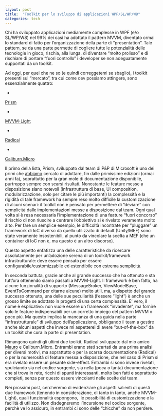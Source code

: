 ```yaml
---
layout: post
title:  "Toolkit per lo sviluppo di applicazioni WPF/SL/WP/W8"
categories: tech
---
```



Chi ha sviluppato applicazioni mediamente complesse in WPF (e/o SL/WP/W8) nel 99% dei casi ha adottato il pattern MVVM, diventato ormai lo standard di fatto per l&#8217;organizzazione della parte di &#8220;presentation&#8221;. Tale pattern, se da una parte permette di cogliere tutte le potenzialità delle tecnologie in gioco, rischia, alla lunga, di diventare &#8220;molto prolisso&#8221; e di rischiare di portare &#8220;fuori controllo&#8221; i developer se non adeguatamente supportati da un toolkit.

Ad oggi, per quel che ne so (e quindi correggetemi se sbaglio), i toolkit presenti sul &#8220;mercato&#8221;, tra cui come dev possiamo attingere, sono essenzialmente quattro:

- 
[Prism](http://compositewpf.codeplex.com/)

- 
[MVVM-Light](http://mvvmlight.codeplex.com/)

- 
[Radical](http://radical.codeplex.com/)

- 
[Caliburn.Micro](http://caliburnmicro.codeplex.com/)



Il primo della lista, Prism, sviluppato dal team di P&amp;P di Microsoft è uno dei primi che [abbiamo](http://www.codiceplastico.com) cercato di adottare, fin dalle primissime edizioni (ormai anni fa), soprattutto per la gran mole di documentazione disponibile, purtroppo sempre con scarsi risultati. Nonostante le feature messe a disposizione siano notevoli (infrastruttura di base, UI composition, modularizzazione, solo per citare le più importanti) la complessità e la rigidità di tale framework ha sempre reso molto difficile la customizzazione di alcuni scenari: il toolkit non è pensato per permettere di &#8220;deviare&#8221; con semplicità dalle implementazioni messe a disposizione dal team. Ogni qual volta si è resa necessaria l&#8217;implementazione di una feature &#8220;fuori concorso&#8221; il rischio di non riuscire a centrare l&#8217;obbiettivo si è rivelato veramente molto alto. Per fare un semplice esempio, le difficoltà incontrate per &#8220;pluggare&#8221; un framework di IoC diverso da quello utilizzato di default (Unity/MEF) sono state veramente insostenibili, al punto da vincolare la scelta a MEF (che un container di IoC non è, ma questo è un altro discorso).

Questo aspetto enfatizza una delle caratteristiche da ricercare assolutamente per un&#8217;adozione serena di un toolkit/framework infrastrutturale: deve essere pensato per essere configurabile/customizzabile ed estendibile con estrema semplicità.

In seconda battuta, grazie anche al grande successo che ha ottenuto e sta tutt&#8217;ora ottenendo siamo passati a MVVM-Light. Il framework è ben fatto, ha alcune funzionalità di supporto (MessageBroker, ViewModelBase, EventToCommand per citarne alcune) molto utili, ma, a dispetto del grande successo ottenuto, una delle sue peculiarità (l&#8217;essere &#8220;light&#8221;) è anche un grosso limite se adottato in progetti di una certa complessità. E&#8217; vero, il nome è esplicativo: non vuole essere un framework &#8220;invadente&#8221;, ma fornire solo le feature indispensabili per un corretto impiego del pattern MVVM o poco più.
Ma questo implica la mancanza di una guida nella parte &#8220;infrastrutturale&#8221; di sviluppo dell&#8217;applicazione, obbligando il team a gestire anche alcuni aspetti che invece mi aspetterei di avere &#8220;out-of-the-box&#8221; da un toolkit che cura la parte di presentation.

Rimangono quindi gli ultimi due toolkit, Radical sviluppato dal mio amico [Mauro](http://milestone.topics.it/) e Caliburn.Micro. Entrambi erano stati scartati da una prima analisi per diversi motivi, ma soprattutto o per la scarsa documentazione (Radical) o per la numerosità di feature messa a disposizione, che nel caso di Prism si era rivelato essere un pesante side-effect.
Entrambi si sono invece rivelati, spulciando sia nel codice sorgente, sia nella (poca o tanta) documentazione che si trova in rete, ricchi di spunti interessanti, molto ben fatti e soprattutto completi, senza per questo essere vincolanti nelle scelte del team.

Nei prossimi post, cercheremo di evidenziare gli aspetti salienti di questi due framework (tenendo in considerazione, di tanto in tanto, anche MVVM-Light), quali funzionalità espongono,  le possibilità di customizzazione e la facilità di utilizzo. Non disdegneremo l&#8217;incursione nel codice sorgente, perchè ve lo assicuro, in entrambi ci sono delle &#8220;chicche&#8221; da non perdere.

